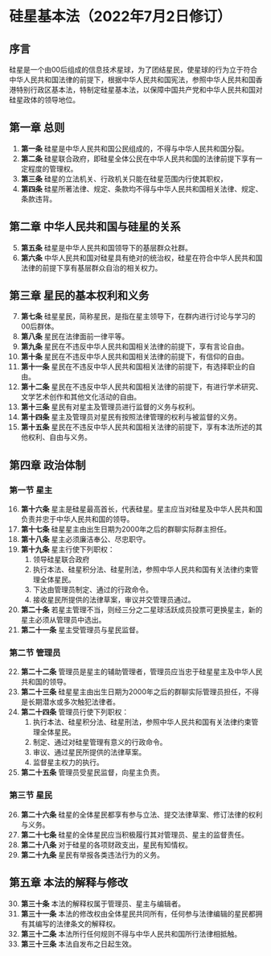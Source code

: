 # 硅星基本法（2022年7月2日修订）

## 序言

硅星是一个由00后组成的信息技术星球，为了团结星民，使星球的行为立于符合中华人民共和国法律的前提下，根据中华人民共和国宪法，参照中华人民共和国香港特别行政区基本法，特制定硅星基本法，以保障中国共产党和中华人民共和国对硅星政体的领导地位。

## 第一章 总则

1. **第一条** 硅星是中华人民共和国公民组成的，不得与中华人民共和国分裂。
2. **第二条** 硅星联合政府，即硅星全体公民在中华人民共和国的法律前提下享有一定程度的管理权。
3. **第三条** 硅星的立法机关、行政机关只能在硅星范围内行使其职权，
4. **第四条** 硅星所著法律、规定、条款均不得与中华人民共和国相关法律、规定、条款违背。

## 第二章 中华人民共和国与硅星的关系

5. **第五条** 硅星是中华人民共和国领导下的基层群众社群。
6. **第六条** 中华人民共和国对硅星具有绝对的统治权，硅星在符合中华人民共和国法律的前提下享有基层群众自治的相关权力。

## 第三章 星民的基本权利和义务

7. **第七条** 硅星星民，简称星民，是指在星主领导下，在群内进行讨论与学习的00后群体。
8. **第八条** 星民在法律面前一律平等。
9. **第九条** 星民在不违反中华人民共和国相关法律的前提下，享有言论自由。
10. **第十条** 星民在不违反中华人民共和国相关法律的前提下，有信仰的自由。
11. **第十一条** 星民在不违反中华人民共和国相关法律的前提下，有选择职业的自由。
12. **第十二条** 星民在不违反中华人民共和国相关法律的前提下，有进行学术研究、文学艺术创作和其他文化活动的自由。
13. **第十三条** 星民有对星主及管理员进行监督的义务与权利。
14. **第十四条** 星主及管理员对星民有按照法律管理的权利与被监督的义务。
15. **第十五条** 星民在不违反中华人民共和国相关法律的前提下，享有本法所述的其他权利、自由与义务。

## 第四章 政治体制

### 第一节 星主

16. **第十六条** 星主是硅星最高首长，代表硅星。星主应当对硅星及中华人民共和国负责并忠于中华人民共和国的领导。
17. **第十七条** 硅星星主由出生日期为2000年之后的群聊实际群主担任。
18. **第十八条** 星主必须廉洁奉公、尽忠职守。
19. **第十九条** 星主行使下列职权：
    1. 领导硅星联合政府
    2. 执行本法、硅星积分法、硅星刑法，参照中华人民共和国有关法律约束管理全体星民。
    3. 下达由管理员制定、通过的行政命令。
    4. 接收星民所提供的法律草案，审议并交管理员通过。
20. **第二十条** 若星主管理不当，则经三分之二星球活跃成员投票可更换星主，新的星主必须从管理员中选出。
21. **第二十一条** 星主受管理员与星民监督。

### 第二节 管理员

22. **第二十二条** 管理员是星主的辅助管理者，管理员应当忠于硅星星主及中华人民共和国的领导。
23. **第二十三条** 硅星星主由出生日期为2000年之后的群聊实际管理员担任，不得是长期潜水或多次触犯法律者。
24. **第二十四条** 管理员行使下列职权：
    1. 执行本法、硅星积分法、硅星刑法，参照中华人民共和国有关法律约束管理全体星民。
    2. 制定、通过对硅星管理有意义的行政命令。
    3. 审议、通过星民所提供的法律草案。
    4. 监督星主权力的执行。
25. **第二十五条** 管理员受星民监督，向星主负责。

### 第三节 星民

26. **第二十六条** 硅星的全体星民都享有参与立法、提交法律草案、修订法律的权利与义务。
27. **第二十七条** 硅星的全体星民应当积极履行其对管理员、星主的监督责任。
28. **第二十八条** 对于硅星的各项财政支出，星民有知情权。
29. **第二十九条** 星民有举报各类违法行为的义务。

## 第五章 本法的解释与修改

30. **第三十条** 本法的解释权属于管理员、星主与编辑者。
31. **第三十一条** 本法的修改权由全体星民共同所有，任何参与法律编辑的星民都拥有其编写的法律条文的解释权。
32. **第三十二条** 本法所行任何规则不得与中华人民共和国所行法律相抵触。
33. **第三十三条** 本法自发布之日起生效。
